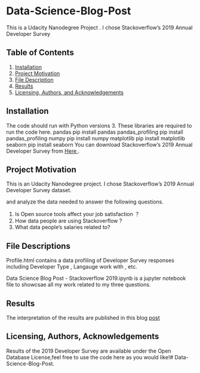 # Data-Science-Blog-Post
This is a Udacity Nanodegree Project . I chose Stackoverflow’s 2019 Annual Developer Survey
## Table of Contents

1. [Installation](#installation)
2. [Project Motivation](#motivation)
3. [File Description](#files)
4. [Results](#results)
5. [Licensing, Authors, and Acknowledgements](#licensing)

## Installation <a name="installation"></a>

The code should run with Python versions 3.
These libraries are required to run the code here.
pandas 
pip install pandas 
pandas_profiling
pip install pandas_profiling
numpy
pip install numpy
matplotlib
pip install matplotlib
seaborn 
pip install seaborn
You can download Stackoverflow’s 2019 Annual Developer Survey from [Here ](https://drive.google.com/open?id=1QOmVDpd8hcVYqqUXDXf68UMDWQZP0wQV).

## Project Motivation<a name="motivation"></a>

This is an Udacity Nanodegree project. I chose Stackoverflow’s 2019 Annual Developer Survey dataset. 

 and analyze the data needed to answer the following questions.
 
1. Is Open source tools affect your job satisfaction ？
2. How data people are using Stackoverflow ?
3. What data people’s salaries related to?

## File Descriptions <a name="files"></a>

Profile.html contains a data profiling of Developer Survey responses including Developer Type , Langauge work with , etc. 

Data Science Blog Post - Stackoverflow 2019.ipynb is a jupyter notebook file to showcsae all my work related to my three questions.



## Results<a name="results"></a>

The interpretation of the results are published in this blog [post](https://medium.com/@mlataibrahim/how-data-people-are-using-stackoverflow-f8799f8e0e9e) 



## Licensing, Authors, Acknowledgements<a name="licensing"></a>

Results of the 2019 Developer Survey are available under the Open Database License,feel free to use the code here as you would like!# Data-Science-Blog-Post.




